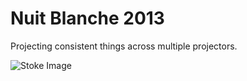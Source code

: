 # Nuit Blanche 2013
Projecting consistent things across multiple projectors.

![Stoke Image](http://andrewlb.com/wp-content/uploads/2013/10/10120697273_9d3472f610_o-1024x683.jpg)
